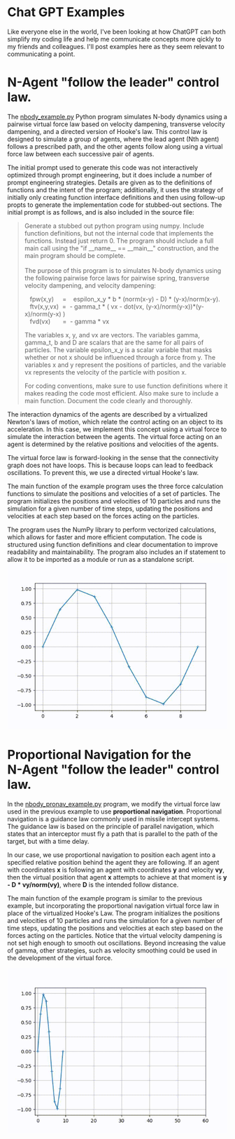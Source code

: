 # Chat GPT Examples

Like everyone else in the world, I've been looking at how ChatGPT can both simplify my coding life and help me communicate concepts more qickly to my friends and colleagues.  I'll post examples here as they seem relevant to communicating a point.

# N-Agent "follow the leader" control law.
The [nbody_example.py](nbody_example.py) Python program simulates N-body dynamics using a pairwise virtual force law based on velocity dampening, transverse velocity dampening, and a directed version of Hooke's law. This control law is designed to simulate a group of agents, where the lead agent (Nth agent) follows a prescribed path, and the other agents follow along using a virtual force law between each successive pair of agents. <br/>

The initial prompt used to generate this code was not interactively optimized through prompt engineering, but it does include a number of prompt engineering strategies.  Details are given as to the definitions of functions and the intent of the program; additionally, it uses the strategy of initially only creating function interface definitions and then using follow-up propts to generate the implementation code for stubbed-out sections. The initial prompt is as follows, and is also included in the source file:
<blockquote>
Generate a stubbed out python program using numpy. Include function definitions, but not the internal code that implements the functions.  Instead just return 0.  The program should include a full main call using the "if __name__ == __main__" construction, and the main program should be complete.  
<br/><br/>
The purpose of this program is to simulates N-body dynamics using the following pairwise force laws for pairwise spring, transverse velocity dampening, and velocity dampening:
  
  &nbsp;&nbsp;&nbsp;fpw(x,y)    &nbsp;&nbsp;&nbsp;&nbsp;= &nbsp;&nbsp; espilon_x_y * b * (norm(x-y) - D) * (y-x)/norm(x-y).  <br/>
  &nbsp;&nbsp;&nbsp;ftv(x,y,vx) &nbsp;= &nbsp;- gamma_t * ( vx - dot(vx, (y-x)/norm(y-x))*(y-x)/norm(y-x) ) <br/>
  &nbsp;&nbsp;&nbsp;fvd(vx)     &nbsp;&nbsp;&nbsp;&nbsp;&nbsp; = &nbsp;- gamma * vx <br/>
  
The variables x, y, and vx are vectors.  The variables gamma, gamma_t, b and D are scalars that are the same for all pairs of particles. The variable 
epsilon_x_y is a scalar variable that masks whether or not x should be influenced through a force from y.  The variables x and y represent the 
positions of particles, and the variable vx represents the velocity of the particle with position x.  

For coding conventions, make sure to use function definitions where it makes reading the code most efficient.  Also make sure to include a main 
function.  Document the code clearly and thoroughly.
</blockquote>

The interaction dynamics of the agents are described by a virtualized Newton's laws of motion, which relate the control acting on an object to its acceleration. In this case, we implement this concept using a virtual force to simulate the interaction between the agents. The virtual force acting on an agent is determined by the relative positions and velocities of the agents.

The virtual force law is forward-looking in the sense that the connectivity graph does not have loops. This is because loops can lead to feedback oscillations. To prevent this, we use a directed virtual Hooke's law.

The main function of the example program uses the three force calculation functions to simulate the positions and velocities of a set of particles. The program initializes the positions and velocities of 10 particles and runs the simulation for a given number of time steps, updating the positions and velocities at each step based on the forces acting on the particles.

The program uses the NumPy library to perform vectorized calculations, which allows for faster and more efficient computation. The code is structured using function definitions and clear documentation to improve readability and maintainability. The program also includes an if statement to allow it to be imported as a module or run as a standalone script.
![One agent leading nine others](./follow_the_leader.gif)

# Proportional Navigation for the <br> N-Agent "follow the leader" control law.
In the [nbody_pronav_example.py](nbody_pronav_example.py) program, we modify the virtual force law used in the previous example to use **proportional navigation**. Proportional navigation is a guidance law commonly used in missile intercept systems. The guidance law is based on the principle of parallel navigation, which states that an interceptor must fly a path that is parallel to the path of the target, but with a time delay.

In our case, we use proportional navigation to position each agent into a specified relative position behind the agent they are following. If an agent with coordinates **x** is following an agent with coordinates **y** and velocity **vy**, then the virtual position that agent **x** attempts to achieve at that moment is **y - D * vy/norm(vy)**, where **D** is the intended follow distance.

The main function of the example program is similar to the previous example, but incorporating the proportional navigation virtual force law in place of the virtualized Hooke's Law. The program initializes the positions and velocities of 10 particles and runs the simulation for a given number of time steps, updating the positions and velocities at each step based on the forces acting on the particles.  Notice that the virtual velocity dampening is not set high enough to smooth out oscillations.  Beyond increasing the value of gamma, other strategies, such as velocity smoothing could be used in the development of the virtual force.

![One agent leading nine others](./pronav_follow_the_leader.gif)
